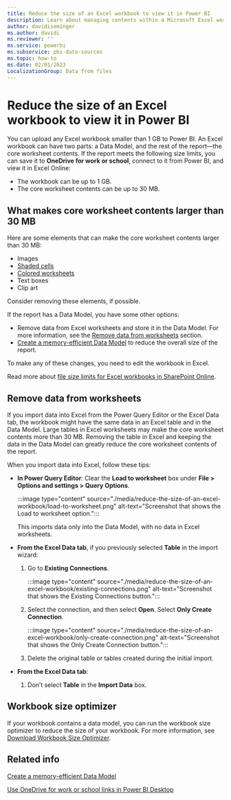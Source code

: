 ```yaml
---
title: Reduce the size of an Excel workbook to view it in Power BI
description: Learn about managing contents within a Microsoft Excel workbook, and how you can reduce the size of the workbook to view it in Power BI.
author: davidiseminger
ms.author: davidi
ms.reviewer: ''
ms.service: powerbi
ms.subservice: pbi-data-sources
ms.topic: how-to
ms.date: 02/01/2023
LocalizationGroup: Data from files
---
```

# Reduce the size of an Excel workbook to view it in Power BI
You can upload any Excel workbook smaller than 1 GB to Power BI. An Excel workbook can have two parts: a Data Model, and the rest of the report—the core worksheet contents. If the report meets the following size limits, you can save it to **OneDrive for work or school**, connect to it from Power BI, and view it in Excel Online:

* The workbook can be up to 1 GB.
* The core worksheet contents can be up to 30 MB.

## What makes core worksheet contents larger than 30 MB
Here are some elements that can make the core worksheet contents larger than 30 MB:

* Images
* [Shaded cells](https://support.office.com/article/Add-or-change-the-background-color-of-cells-ac10f131-b847-428f-b656-d65375fb815e)
* [Colored worksheets](https://support.office.com/article/add-or-remove-a-sheet-background-3577a762-8450-4556-96a2-cc265abc00a8)
* Text boxes
* Clip art

Consider removing these elements, if possible. 

If the report has a Data Model, you have some other options: 

* Remove data from Excel worksheets and store it in the Data Model. For more information, see the [Remove data from worksheets](#remove-data-from-worksheets) section. 
* [Create a memory-efficient Data Model](https://support.office.com/article/Create-a-memory-efficient-Data-Model-using-Excel-2013-and-the-Power-Pivot-add-in-951c73a9-21c4-46ab-9f5e-14a2833b6a70) to reduce the overall size of the report.

To make any of these changes, you need to edit the workbook in Excel.

Read more about [file size limits for Excel workbooks in SharePoint Online](https://support.office.com/article/File-size-limits-for-workbooks-in-SharePoint-Online-9e5bc6f8-018f-415a-b890-5452687b325e).

## Remove data from worksheets
If you import data into Excel from the Power Query Editor or the Excel Data tab, the workbook might have the same data in an Excel table and in the Data Model. Large tables in Excel worksheets may make the core worksheet contents more than 30 MB. Removing the table in Excel and keeping the data in the Data Model can greatly reduce the core worksheet contents of the report. 

When you import data into Excel, follow these tips:

* **In Power Query Editor**: Clear the **Load to worksheet** box under **File > Options and settings > Query Options**.

  :::image type="content" source="./media/reduce-the-size-of-an-excel-workbook/load-to-worksheet.png" alt-text="Screenshot that shows the Load to worksheet option.":::
  
  This imports data only into the Data Model, with no data in Excel worksheets.
* **From the Excel Data tab**, if you previously selected **Table** in the import wizard: 

  1. Go to **Existing Connections**.

     :::image type="content" source="./media/reduce-the-size-of-an-excel-workbook/existing-connections.png" alt-text="Screenshot that shows the Existing Connections button.":::

  1. Select the connection, and then select **Open**. Select **Only Create Connection**.

     :::image type="content" source="./media/reduce-the-size-of-an-excel-workbook/only-create-connection.png" alt-text="Screenshot that shows the Only Create Connection button.":::
  
  1. Delete the original table or tables created during the initial import.
  
* **From the Excel Data tab**: 

  1. Don’t select **Table** in the **Import Data** box.

## Workbook size optimizer
If your workbook contains a data model, you can run the workbook size optimizer to reduce the size of your workbook. For more information, see [Download Workbook Size Optimizer](https://www.microsoft.com/download/details.aspx?id=38793).

## Related info
[Create a memory-efficient Data Model](https://support.office.com/article/Create-a-memory-efficient-Data-Model-using-Excel-2013-and-the-Power-Pivot-add-in-951c73a9-21c4-46ab-9f5e-14a2833b6a70)

[Use OneDrive for work or school links in Power BI Desktop](desktop-use-onedrive-business-links.md)

